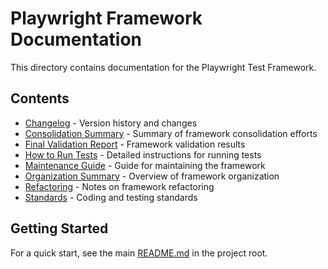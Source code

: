 <!-- Source: /Users/mzahirudeen/playwright-framework-dev/docs-backup/consolidated-docs/docs-README.md -->

<!-- Source: /Users/mzahirudeen/playwright-framework/docs/README.md -->

# Playwright Framework Documentation

This directory contains documentation for the Playwright Test Framework.

## Contents

- [Changelog](./CHANGELOG.md) - Version history and changes
- [Consolidation Summary](./CONSOLIDATION_SUMMARY.md) - Summary of framework consolidation efforts
- [Final Validation Report](./FINAL_VALIDATION_REPORT.md) - Framework validation results
- [How to Run Tests](./HOW-TO-RUN-TESTS.md) - Detailed instructions for running tests
- [Maintenance Guide](./MAINTENANCE_GUIDE.md) - Guide for maintaining the framework
- [Organization Summary](./ORGANIZATION_SUMMARY.md) - Overview of framework organization
- [Refactoring](./REFACTORING.md) - Notes on framework refactoring
- [Standards](./STANDARDS.md) - Coding and testing standards

## Getting Started

For a quick start, see the main [README.md](../README.md) in the project root.
